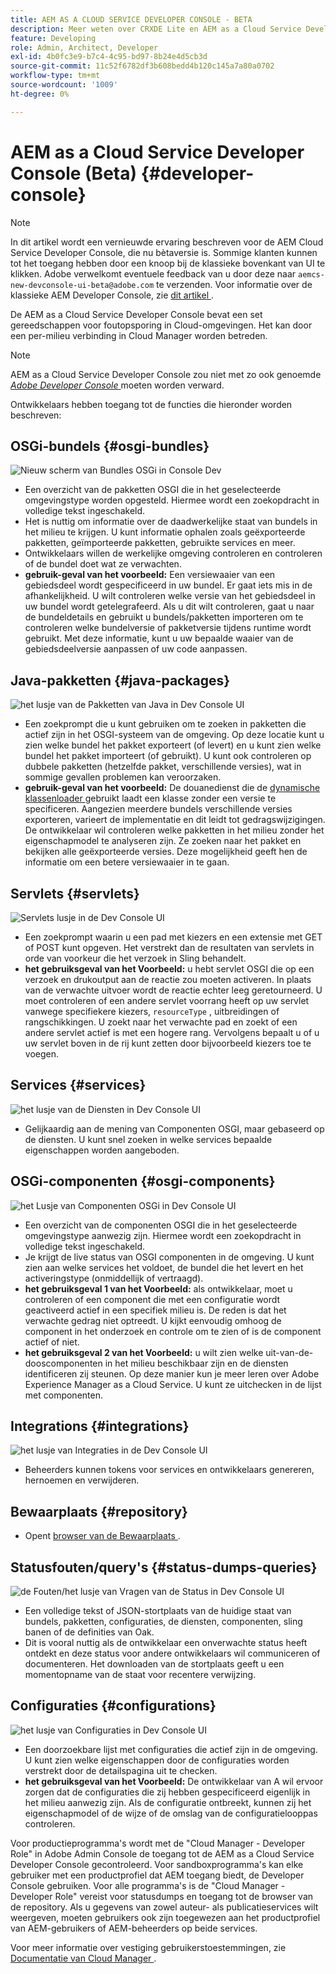 ```yaml
---
title: AEM AS A CLOUD SERVICE DEVELOPER CONSOLE - BETA
description: Meer weten over CRXDE Lite en AEM as a Cloud Service Developer Console?
feature: Developing
role: Admin, Architect, Developer
exl-id: 4b0fc3e9-b7c4-4c95-bd97-8b24e4d5cb3d
source-git-commit: 11c52f6782df3b608bedd4b120c145a7a80a0702
workflow-type: tm+mt
source-wordcount: '1009'
ht-degree: 0%

---
```


# AEM as a Cloud Service Developer Console (Beta) {#developer-console}

>[!NOTE]
>
>In dit artikel wordt een vernieuwde ervaring beschreven voor de AEM Cloud Service Developer Console, die nu bètaversie is. Sommige klanten kunnen tot het toegang hebben door een knoop bij de klassieke bovenkant van UI te klikken. Adobe verwelkomt eventuele feedback van u door deze naar `aemcs-new-devconsole-ui-beta@adobe.com` te verzenden. Voor informatie over de klassieke AEM Developer Console, zie [ dit artikel ](/help/implementing/developing/introduction/development-guidelines.md#crxde-lite-and-developer-console).

De AEM as a Cloud Service Developer Console bevat een set gereedschappen voor foutopsporing in Cloud-omgevingen. Het kan door een per-milieu verbinding in Cloud Manager worden betreden.

>[!NOTE]
>AEM as a Cloud Service Developer Console zou niet met zo ook genoemde [*Adobe Developer Console* ](https://developer.adobe.com/developer-console/) moeten worden verward.
>


<!--
There are multiple ways of accessing it:

1. Launch from Cloud Manager  

1. Type a url that can be determined by adjusting the Author or Publish service urls as follows:
   ```  
   https://dev-console/-<namespace>.<cluster>.dev.adobeaemcloud.com
   ```  

1. As a shortcut, the following Cloud Manager CLI command can be used to launch the AEM as a Cloud Service Developer Console based on an environment parameter described below:    
   ```
   aio cloudmanager:open-developer-console <ENVIRONMENTID> --programId <PROGRAMID>
   ```
-->

Ontwikkelaars hebben toegang tot de functies die hieronder worden beschreven:

## OSGi-bundels {#osgi-bundles}

![ Nieuw scherm van Bundles OSGi in Console Dev ](/help/implementing/developing/introduction/assets/osgi-bundles.png)

* Een overzicht van de pakketten OSGI die in het geselecteerde omgevingstype worden opgesteld. Hiermee wordt een zoekopdracht in volledige tekst ingeschakeld.
* Het is nuttig om informatie over de daadwerkelijke staat van bundels in het milieu te krijgen. U kunt informatie ophalen zoals geëxporteerde pakketten, geïmporteerde pakketten, gebruikte services en meer.
* Ontwikkelaars willen de werkelijke omgeving controleren en controleren of de bundel doet wat ze verwachten.
* **gebruik-geval van het voorbeeld:** Een versiewaaier van een gebiedsdeel wordt gespecificeerd in uw bundel. Er gaat iets mis in de afhankelijkheid. U wilt controleren welke versie van het gebiedsdeel in uw bundel wordt getelegrafeerd. Als u dit wilt controleren, gaat u naar de bundeldetails en gebruikt u bundels/pakketten importeren om te controleren welke bundelversie of pakketversie tijdens runtime wordt gebruikt. Met deze informatie, kunt u uw bepaalde waaier van de gebiedsdeelversie aanpassen of uw code aanpassen.

## Java-pakketten {#java-packages}

![ het lusje van de Pakketten van Java in Dev Console UI ](/help/implementing/developing/introduction/assets/java-packages-dev-console-ui.png)

* Een zoekprompt die u kunt gebruiken om te zoeken in pakketten die actief zijn in het OSGI-systeem van de omgeving. Op deze locatie kunt u zien welke bundel het pakket exporteert (of levert) en u kunt zien welke bundel het pakket importeert (of gebruikt). U kunt ook controleren op dubbele pakketten (hetzelfde pakket, verschillende versies), wat in sommige gevallen problemen kan veroorzaken.
* **gebruik-geval van het voorbeeld:** De douanedienst die de [ dynamische klassenloader ](https://sling.apache.org/apidocs/sling9/org/apache/sling/commons/classloader/DynamicClassLoaderManager.html) gebruikt laadt een klasse zonder een versie te specificeren. Aangezien meerdere bundels verschillende versies exporteren, varieert de implementatie en dit leidt tot gedragswijzigingen. De ontwikkelaar wil controleren welke pakketten in het milieu zonder het eigenschapmodel te analyseren zijn. Ze zoeken naar het pakket en bekijken alle geëxporteerde versies. Deze mogelijkheid geeft hen de informatie om een betere versiewaaier in te gaan.

## Servlets {#servlets}

![ Servlets lusje in de Dev Console UI ](/help/implementing/developing/introduction/assets/servlets-dev-console-ui.png)

* Een zoekprompt waarin u een pad met kiezers en een extensie met GET of POST kunt opgeven. Het verstrekt dan de resultaten van servlets in orde van voorkeur die het verzoek in Sling behandelt.
* **het gebruiksgeval van het Voorbeeld:** u hebt servlet OSGI die op een verzoek en drukoutput aan de reactie zou moeten activeren. In plaats van de verwachte uitvoer wordt de reactie echter leeg geretourneerd. U moet controleren of een andere servlet voorrang heeft op uw servlet vanwege specifiekere kiezers, `resourceType` , uitbreidingen of rangschikkingen. U zoekt naar het verwachte pad en zoekt of een andere servlet actief is met een hogere rang. Vervolgens bepaalt u of u uw servlet boven in de rij kunt zetten door bijvoorbeeld kiezers toe te voegen.

## Services {#services}

![ het lusje van de Diensten in Dev Console UI ](/help/implementing/developing/introduction/assets/services-dev-console.png)

* Gelijkaardig aan de mening van Componenten OSGI, maar gebaseerd op de diensten. U kunt snel zoeken in welke services bepaalde eigenschappen worden aangeboden.

## OSGi-componenten {#osgi-components}

![ het Lusje van Componenten OSGi in Dev Console UI ](/help/implementing/developing/introduction/assets/osgi-components-dev-console.png)

* Een overzicht van de componenten OSGI die in het geselecteerde omgevingstype aanwezig zijn. Hiermee wordt een zoekopdracht in volledige tekst ingeschakeld.
* Je krijgt de live status van OSGI componenten in de omgeving. U kunt zien aan welke services het voldoet, de bundel die het levert en het activeringstype (onmiddellijk of vertraagd).
* **het gebruiksgeval 1 van het Voorbeeld:** als ontwikkelaar, moet u controleren of een component die met een configuratie wordt geactiveerd actief in een specifiek milieu is. De reden is dat het verwachte gedrag niet optreedt. U kijkt eenvoudig omhoog de component in het onderzoek en controle om te zien of is de component actief of niet.
* **het gebruiksgeval 2 van het Voorbeeld:** u wilt zien welke uit-van-de-dooscomponenten in het milieu beschikbaar zijn en de diensten identificeren zij steunen. Op deze manier kun je meer leren over Adobe Experience Manager as a Cloud Service. U kunt ze uitchecken in de lijst met componenten.

## Integrations {#integrations}

![ het lusje van Integraties in de Dev Console UI ](/help/implementing/developing/introduction/assets/integrations-dev-console-ui.png)

* Beheerders kunnen tokens voor services en ontwikkelaars genereren, hernoemen en verwijderen.

## Bewaarplaats {#repository}

* Opent [ browser van de Bewaarplaats ](/help/implementing/developing/tools/repository-browser.md).

## Statusfouten/query&#39;s {#status-dumps-queries}

![ de Fouten/het lusje van Vragen van de Status in Dev Console UI ](/help/implementing/developing/introduction/assets/status-dumps-queries.png)

* Een volledige tekst of JSON-stortplaats van de huidige staat van bundels, pakketten, configuraties, de diensten, componenten, sling banen of de definities van Oak.
* Dit is vooral nuttig als de ontwikkelaar een onverwachte status heeft ontdekt en deze status voor andere ontwikkelaars wil communiceren of documenteren. Het downloaden van de stortplaats geeft u een momentopname van de staat voor recentere verwijzing.

## Configuraties {#configurations}

![ het lusje van Configuraties in Dev Console UI ](/help/implementing/developing/introduction/assets/configurations-dev-console.png)

* Een doorzoekbare lijst met configuraties die actief zijn in de omgeving. U kunt zien welke eigenschappen door de configuraties worden verstrekt door de detailspagina uit te checken.
* **het gebruiksgeval van het Voorbeeld:** De ontwikkelaar van A wil ervoor zorgen dat de configuraties die zij hebben gespecificeerd eigenlijk in het milieu aanwezig zijn. Als de configuratie ontbreekt, kunnen zij het eigenschapmodel of de wijze of de omslag van de configuratielooppas controleren.

Voor productieprogramma&#39;s wordt met de &quot;Cloud Manager - Developer Role&quot; in Adobe Admin Console de toegang tot de AEM as a Cloud Service Developer Console gecontroleerd. Voor sandboxprogramma&#39;s kan elke gebruiker met een productprofiel dat AEM toegang biedt, de Developer Console gebruiken. Voor alle programma&#39;s is de &quot;Cloud Manager - Developer Role&quot; vereist voor statusdumps en toegang tot de browser van de repository. Als u gegevens van zowel auteur- als publicatieservices wilt weergeven, moeten gebruikers ook zijn toegewezen aan het productprofiel van AEM-gebruikers of AEM-beheerders op beide services.

Voor meer informatie over vestiging gebruikerstoestemmingen, zie [ Documentatie van Cloud Manager ](https://experienceleague.adobe.com/en/docs/experience-manager-cloud-manager/content/requirements/users-and-roles).

